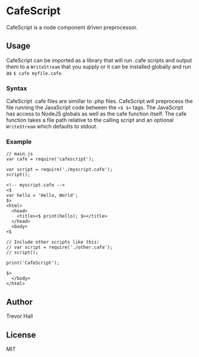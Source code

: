 # CafeScript
CafeScript is a node component driven preprocessor.

## Usage
CafeScript can be imported as a library that will run .cafe scripts and output them to a `WriteStream` that you supply or it can be installed globally and run as `$ cafe myfile.cafe`.

### Syntax
CafeScript .cafe files are simillar to .php files.  CafeScript will preprocess the file running the JavaScript code between the `<$ $>` tags.  The JavaScript has access to NodeJS globals as well as the cafe function itself.  The cafe function takes a file path relative to the calling script and an optional `WriteStream` which defaults to stdout.

### Example
```
// main.js
var cafe = require('cafescript');

var script = require('./myscript.cafe');
script();
```

```
<!-- myscript.cafe -->
<$
var hello = 'Hello, World';
$>
<html>
  <head>
    <title><$ print(hello); $></title>
  </head>
  <body>
<$

// Include other scripts like this:
// var script = require('./other.cafe');
// script();

print('CafeScript');

$>
  </body>
</html>
```

## Author
Trevor Hall

## License
MIT
